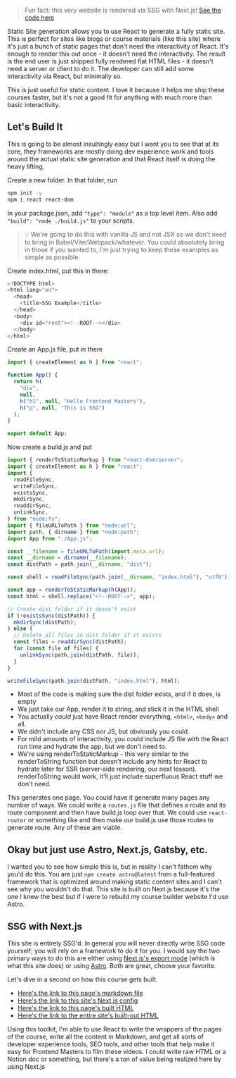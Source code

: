 > Fun fact: this very website is rendered via SSG with Next.js! [See the code here][code]

Static Site generation allows you to use React to generate a fully static site. This is perfect for sites like blogs or course materials (like this site) where it's just a bunch of static pages that don't need the interactivity of React. It's enough to render this out once - it doesn't need the interactivity. The result is the end user is just shipped fully rendered flat HTML files - it doesn't need a server or client to do it. The developer can still add some interactivity via React, but minimally so.

This is just useful for static content. I love it because it helps me ship these courses faster, but it's not a good fit for anything with much more than basic interactivity.

## Let's Build It

This is going to be almost insultingly easy but I want you to see that at its core, they frameworks are mostly doing dev experience work and tools around the actual static site generation and that React itself is doing the heavy lifting.

Create a new folder. In that folder, run

```bash
npm init -y
npm i react react-dom
```

In your package.json, add `"type": "module"` as a top level item. Also add `"build": "node ./build.js"` to your scripts.

> 💡 We're going to do this with vanilla JS and not JSX so we don't need to bring in Babel/Vite/Webpack/whatever. You could absolutely bring in those if you wanted to, I'm just trying to keep these examples as simple as possible.

Create index.html, put this in there:

```javascript
<!DOCTYPE html>
<html lang="en">
  <head>
    <title>SSG Example</title>
  </head>
  <body>
    <div id="root"><!--ROOT--></div>
  </body>
</html>
```

Create an App.js file, put in there

```javascript
import { createElement as h } from "react";

function App() {
  return h(
    "div",
    null,
    h("h1", null, "Hello Frontend Masters"),
    h("p", null, "This is SSG")
  );
}

export default App;
```

Now create a build.js and put

```javascript
import { renderToStaticMarkup } from "react-dom/server";
import { createElement as h } from "react";
import {
  readFileSync,
  writeFileSync,
  existsSync,
  mkdirSync,
  readdirSync,
  unlinkSync,
} from "node:fs";
import { fileURLToPath } from "node:url";
import path, { dirname } from "node:path";
import App from "./App.js";

const __filename = fileURLToPath(import.meta.url);
const __dirname = dirname(__filename);
const distPath = path.join(__dirname, "dist");

const shell = readFileSync(path.join(__dirname, "index.html"), "utf8");

const app = renderToStaticMarkup(h(App));
const html = shell.replace("<!--ROOT-->", app);

// Create dist folder if it doesn't exist
if (!existsSync(distPath)) {
  mkdirSync(distPath);
} else {
  // Delete all files in dist folder if it exists
  const files = readdirSync(distPath);
  for (const file of files) {
    unlinkSync(path.join(distPath, file));
  }
}

writeFileSync(path.join(distPath, "index.html"), html);
```

- Most of the code is making sure the dist folder exists, and if it does, is empty
- We just take our App, render it to string, and stick it in the HTML shell
- You actually _could_ just have React render everything, `<html>`, `<body>` and all.
- We didn't include any CSS nor JS, but obviously you could.
- For mild amounts of interactivity, you could include JS file with the React run time and hydrate the app, but we don't need to.
- We're using renderToStaticMarkup - this very similar to the renderToString function but doesn't include any hints for React to hydrate later for SSR (server-side rendering, our next lesson). renderToString would work, it'll just include superfluous React stuff we don't need.

This generates one page. You could have it generate many pages any number of ways. We could write a `routes.js` file that defines a route and its route component and then have build.js loop over that. We could use `react-router` or something like and then make our build.js use those routes to generate route. Any of these are viable.

## Okay but just use Astro, Next.js, Gatsby, etc.

I wanted you to see how simple this is, but in reality I can't fathom why you'd do this. You are just `npm create astro@latest` from a full-featured framework that is optimized around making static content sites and I can't see why you wouldn't do that. This site is built on Next.js because it's the one I knew the best but if I were to rebuild my course builder website I'd use Astro.

## SSG with Next.js

This site is entirely SSG'd. In general you will never directly write SSG code yourself; you will rely on a framework to do it for you. I would say the two primary ways to do this are either using [Next.js's export mode][export] (which is what this site does) or using [Astro][astro]. Both are great, choose your favorite.

Let's dive in a second on how this course gets built.

- [Here's the link to this page's markdown file][md]
- [Here's the link to this site's Next.js config][config]
- [Here's the link to this page's built HTML][html]
- [Here's the link to the entire site's built-out HTML][site-html]

Using this toolkit, I'm able to use React to write the wrappers of the pages of the course, write all the content in Markdown, and get all sorts of developer experience tools, SEO tools, and other tools that help make it easy for Frontend Masters to film these videos. I could write raw HTML or a Notion doc or something, but there's a ton of value being realized here by using Next.js

[code]: https://github.com/btholt/intermediate-react-v6/
[export]: https://nextjs.org/docs/pages/building-your-application/deploying/static-exports
[astro]: https://astro.build/
[md]: https://github.com/btholt/intermediate-react-v6/blob/main/lessons/02-react-server-components/B-static-site-generation.md
[config]: https://github.com/btholt/intermediate-react-v6/blob/main/next.config.js#L9
[html]: https://github.com/btholt/intermediate-react-v6/blob/gh-pages/lessons/react-server-components/static-site-generation.html
[site-html]: https://github.com/btholt/intermediate-react-v6/tree/gh-pages
